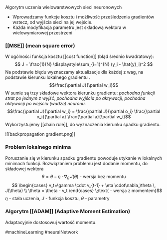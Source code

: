 Algorytm uczenia wielowarstwowych sieci neuronowych

- Wprowadzamy funkcje kosztu i możliwość prześledzenia gradientów wstecz, od wyjścia sieci na jej wejście.
- Każda modyfikacja parametru jest składową wektora w wielowymiarowej przestrzeni

### [[MSE]] (mean square error)

W ogólności funkcja kosztu [[cost function]] (błąd średnio kwadratowy):
$$ J = \frac{1}{N} \displaystyle\sum_{i=1}^{N} (y_i - \hat{y}_i)^2 $$
Na podstawie błędu wyznaczamy aktualizacje dla każdej z wag, na podstawie kierunku lokalnego gradientu .
$$\frac{\partial J}{\partial w_i}$$
W sumie są trzy składowe wektora kierunku gradientu: *pochodna funkcji strat po jednym z wyjść, pochodna wyjścia po aktywacji, pochodna aktywacji po wejściu (wadze) neuronu.*
$$\frac{\partial J}{\partial w_i} = \frac{\partial J}{\partial o_i} \frac{\partial o_i}{\partial a} \frac{\partial a}{\partial w_i}$$
Wykorzystujemy [[chain rule]], do wyznaczenia kierunku spadku gradientu.

![[backpropagation gradient.png]]



### Problem lokalnego minima
Poruszanie się w kierunku spadku gradientu powoduje utykanie w lokalnych minimach funkcji.
Rozwiązaniem problemu jest dodanie momentu, do składowej wektora
$$\theta=\theta-\eta \cdot\nabla_\theta \, J(\theta) \text{ - wersja bez momentu}$$
$$
\begin{cases}
v_t=\gamma \cdot v_{t-1} + \eta \cdot\nabla_\theta \, J(\theta) \\
\theta = \theta - v_t 
\end{cases} \;\text{ - wersja z momentem}$$
$\eta$ - stała uczenia, $J$ - funkcja kosztu, $\theta$ - parametry

### Algorytm [[ADAM]] (Adaptive Moment Estimation)
Adaptacyjnie dostosowuj wartość momentu.


#machineLearning #neuralNetwork